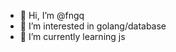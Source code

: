 - 👋 Hi, I’m @fngq
- 👀 I’m interested in golang/database
- 🌱 I’m currently learning js
<!---
fngq/fngq is a ✨ special ✨ repository because its `README.md` (this file) appears on your GitHub profile.
You can click the Preview link to take a look at your changes.
--->
